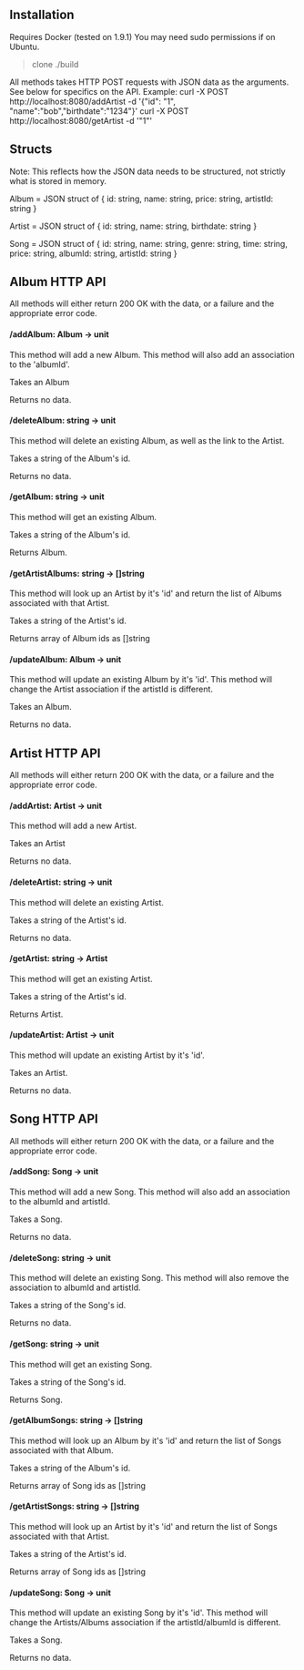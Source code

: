 ## Installation

Requires Docker (tested on 1.9.1)
You may need sudo permissions if on Ubuntu.

> clone <this repo>
> ./build

All methods takes HTTP POST requests with JSON data as the arguments.
See below for specifics on the API.
Example:
  curl -X POST http://localhost:8080/addArtist -d '{"id": "1", "name":"bob","birthdate":"1234"}'
  curl -X POST http://localhost:8080/getArtist -d '"1"'

## Structs

Note: This reflects how the JSON data needs to be structured, not strictly what is stored in memory.

Album = JSON struct of {
  id:       string,
  name:     string,
  price:    string,
  artistId: string
}

Artist = JSON struct of {
  id:        string,
  name:      string,
  birthdate: string
}

Song = JSON struct of {
  id:       string,
  name:     string,
  genre:    string,
  time:     string,
  price:    string,
  albumId:  string,
  artistId: string
}

## Album HTTP API

All methods will either return 200 OK with the data, or a failure and the appropriate error code.

#### /addAlbum: Album -> unit
This method will add a new Album.
This method will also add an association to the 'albumId'.

Takes an Album

Returns no data.

#### /deleteAlbum: string -> unit
This method will delete an existing Album, as well as the link to the Artist.

Takes a string of the Album's id.

Returns no data.

#### /getAlbum: string -> unit
This method will get an existing Album.

Takes a string of the Album's id.

Returns Album.

#### /getArtistAlbums: string -> []string
This method will look up an Artist by it's 'id' and return the list of Albums associated with that Artist.

Takes a string of the Artist's id.

Returns array of Album ids as []string

#### /updateAlbum: Album -> unit
This method will update an existing Album by it's 'id'.
This method will change the Artist association if the artistId is different.

Takes an Album.

Returns no data.

## Artist HTTP API

All methods will either return 200 OK with the data, or a failure and the appropriate error code.

#### /addArtist: Artist -> unit
This method will add a new Artist.

Takes an Artist

Returns no data.

#### /deleteArtist: string -> unit
This method will delete an existing Artist.

Takes a string of the Artist's id.

Returns no data.

#### /getArtist: string -> Artist
This method will get an existing Artist.

Takes a string of the Artist's id.

Returns Artist.

#### /updateArtist: Artist -> unit
This method will update an existing Artist by it's 'id'.

Takes an Artist.

Returns no data.

## Song HTTP API

All methods will either return 200 OK with the data, or a failure and the appropriate error code.

#### /addSong: Song -> unit
This method will add a new Song.
This method will also add an association to the albumId and artistId.

Takes a Song.

Returns no data.

#### /deleteSong: string -> unit
This method will delete an existing Song.
This method will also remove the association to albumId and artistId.

Takes a string of the Song's id.

Returns no data.

#### /getSong: string -> unit
This method will get an existing Song.

Takes a string of the Song's id.

Returns Song.

#### /getAlbumSongs: string -> []string
This method will look up an Album by it's 'id' and return the list of Songs associated with that Album.

Takes a string of the Album's id.

Returns array of Song ids as []string

#### /getArtistSongs: string -> []string
This method will look up an Artist by it's 'id' and return the list of Songs associated with that Artist.

Takes a string of the Artist's id.

Returns array of Song ids as []string

#### /updateSong: Song -> unit
This method will update an existing Song by it's 'id'.
This method will change the Artists/Albums association if the artistId/albumId is different.

Takes a Song.

Returns no data.

